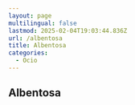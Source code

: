 ```yaml
---
layout: page
multilingual: false
lastmod: 2025-02-04T19:03:44.836Z
url: /albentosa
title: Albentosa
categories:
  - Ocio
---
```


## Albentosa
